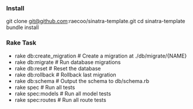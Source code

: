 ### Install

git clone git@github.com:raecoo/sinatra-template.git
cd sinatra-template
bundle install

### Rake Task

* rake db:create_migration  # Create a migration at ./db/migrate/{NAME}
* rake db:migrate           # Run database migrations
* rake db:reset             # Reset the database
* rake db:rollback          # Rollback last migration
* rake db:schema            # Output the schema to db/schema.rb
* rake spec                 # Run all tests
* rake spec:models          # Run all model tests
* rake spec:routes          # Run all route tests